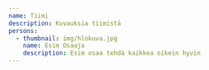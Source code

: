 ```yaml
---
name: Tiimi
description: Kuvauksia tiimistä
persons:
  - thumbnail: img/hlokuva.jpg
    name: Esim Osaaja
    description: Esim osaa tehdä kaikkea oikein hyvin
---
```

